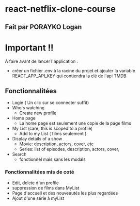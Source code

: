 # react-netflix-clone-course
## Fait par PORAYKO Logan

# Important !!

A faire avant de lancer l'application :
- créer un fichier .env à la racine du projet et ajouter la variable REACT_APP_API_KEY qui contiendra la clé de l'api TMDB

## Fonctionnalitées

-   Login ( Un clic sur se connecter suffit)
-   Who's watching
    -   Create new profile
-   Home page
    -   La home page est seulement une copie de la page films
-   My List (care, this is scoped to a profile)
    -   Add to my List ( films seulement )
-   Display details of a show
    -   Movie: description, actors, cover, etc
    -   Series: list of episodes, description, actors, cover,
-   Search
    - fonctionnel mais sans les modals

### Fonctionnalitées mis de coté

- Edit, delete d'un profile
- suppression de films dans MyList
- Page d'accueil et des nouveautés les plus regardées
- Ajout d'une série à myList
